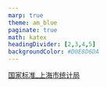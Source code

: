 ```yaml
---
marp: true
theme: am_blue
paginate: true
math: katex
headingDivider: [2,3,4,5]
backgroundColor: #D0E8D6DA
---
```

[国家标准_上海市统计局](https://tjj.sh.gov.cn/gjbz/index.html)